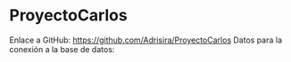 # ProyectoCarlos
Enlace a GitHub: https://github.com/Adrisira/ProyectoCarlos
Datos para la conexión a la base de datos:
  
